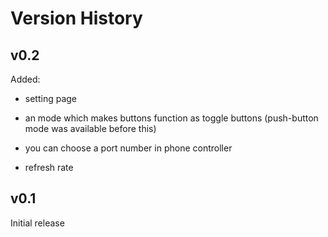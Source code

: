 # Version History

## v0.2
Added:

- setting page

- an mode which makes buttons function as toggle buttons (push-button mode was available before this)

- you can choose a port number in phone controller

- refresh rate


## v0.1

Initial release
